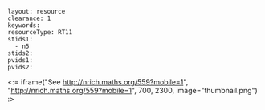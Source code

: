````
layout: resource
clearance: 1
keywords:
resourceType: RT11
stids1: 
  - n5
stids2:
pvids1:
pvids2:

````

<:= iframe("See http://nrich.maths.org/559?mobile=1", "http://nrich.maths.org/559?mobile=1", 700, 2300, image="thumbnail.png") :>

